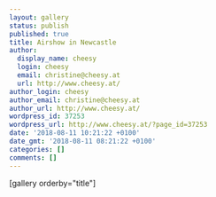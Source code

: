 ```yaml
---
layout: gallery
status: publish
published: true
title: Airshow in Newcastle
author:
  display_name: cheesy
  login: cheesy
  email: christine@cheesy.at
  url: http://www.cheesy.at/
author_login: cheesy
author_email: christine@cheesy.at
author_url: http://www.cheesy.at/
wordpress_id: 37253
wordpress_url: http://www.cheesy.at/?page_id=37253
date: '2018-08-11 10:21:22 +0100'
date_gmt: '2018-08-11 08:21:22 +0100'
categories: []
comments: []
---
```

[gallery orderby="title"]

